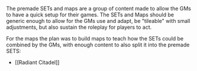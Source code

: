 The premade SETs and maps are a group of content made to allow the GMs to have a quick setup for their games. The SETs and Maps should be generic enough to allow for the GMs use and adapt, be "tileable" with small adjustments, but also sustain the roleplay for players to act.

For the maps the plan was to build maps to teach how the SETs could be combined by the GMs, with enough content to also split it into the premade SETS:

- [[Radiant Citadel]]